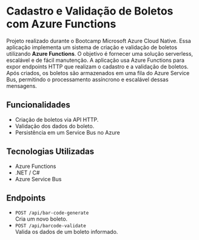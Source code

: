 # Cadastro e Validação de Boletos com Azure Functions

Projeto realizado durante o Bootcamp Microsoft Azure Cloud Native. Essa aplicação implementa um sistema de criação e validação de boletos utilizando **Azure Functions**. O objetivo é fornecer uma solução serverless, escalável e de fácil manutenção.
A aplicação usa Azure Functions para expor endpoints HTTP que realizam o cadastro e a validação de boletos. Após criados, os boletos são armazenados em uma fila do Azure Service Bus, permitindo o processamento assíncrono e escalável dessas mensagens.

## Funcionalidades

- Criação de boletos via API HTTP.
- Validação dos dados do boleto.
- Persistência em um Service Bus no Azure

## Tecnologias Utilizadas

- Azure Functions
- .NET / C#
- Azure Service Bus 

## Endpoints

- `POST /api/bar-code-generate`  
  Cria um novo boleto.
- `POST /api/barcode-validate`  
  Valida os dados de um boleto informado.
